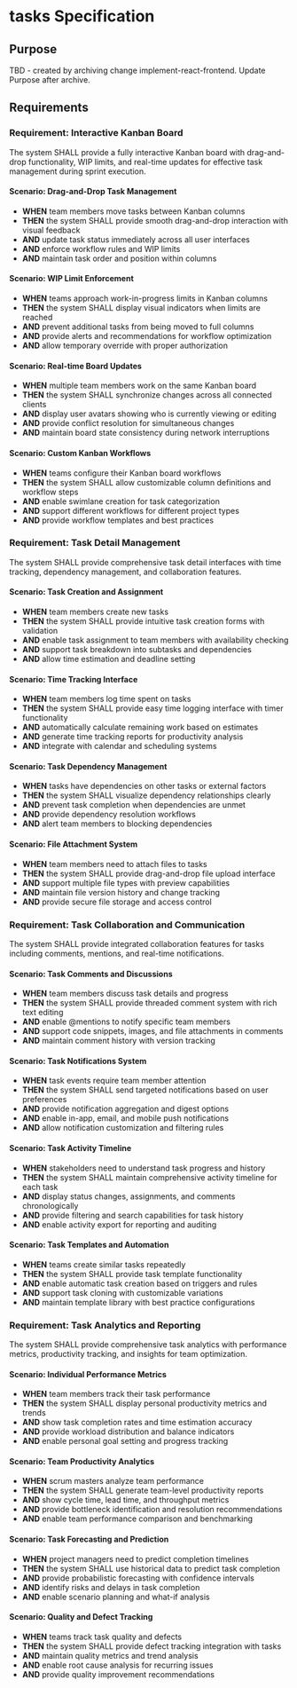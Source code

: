 # tasks Specification

## Purpose
TBD - created by archiving change implement-react-frontend. Update Purpose after archive.
## Requirements
### Requirement: Interactive Kanban Board
The system SHALL provide a fully interactive Kanban board with drag-and-drop functionality, WIP limits, and real-time updates for effective task management during sprint execution.

#### Scenario: Drag-and-Drop Task Management
- **WHEN** team members move tasks between Kanban columns
- **THEN** the system SHALL provide smooth drag-and-drop interaction with visual feedback
- **AND** update task status immediately across all user interfaces
- **AND** enforce workflow rules and WIP limits
- **AND** maintain task order and position within columns

#### Scenario: WIP Limit Enforcement
- **WHEN** teams approach work-in-progress limits in Kanban columns
- **THEN** the system SHALL display visual indicators when limits are reached
- **AND** prevent additional tasks from being moved to full columns
- **AND** provide alerts and recommendations for workflow optimization
- **AND** allow temporary override with proper authorization

#### Scenario: Real-time Board Updates
- **WHEN** multiple team members work on the same Kanban board
- **THEN** the system SHALL synchronize changes across all connected clients
- **AND** display user avatars showing who is currently viewing or editing
- **AND** provide conflict resolution for simultaneous changes
- **AND** maintain board state consistency during network interruptions

#### Scenario: Custom Kanban Workflows
- **WHEN** teams configure their Kanban board workflows
- **THEN** the system SHALL allow customizable column definitions and workflow steps
- **AND** enable swimlane creation for task categorization
- **AND** support different workflows for different project types
- **AND** provide workflow templates and best practices

### Requirement: Task Detail Management
The system SHALL provide comprehensive task detail interfaces with time tracking, dependency management, and collaboration features.

#### Scenario: Task Creation and Assignment
- **WHEN** team members create new tasks
- **THEN** the system SHALL provide intuitive task creation forms with validation
- **AND** enable task assignment to team members with availability checking
- **AND** support task breakdown into subtasks and dependencies
- **AND** allow time estimation and deadline setting

#### Scenario: Time Tracking Interface
- **WHEN** team members log time spent on tasks
- **THEN** the system SHALL provide easy time logging interface with timer functionality
- **AND** automatically calculate remaining work based on estimates
- **AND** generate time tracking reports for productivity analysis
- **AND** integrate with calendar and scheduling systems

#### Scenario: Task Dependency Management
- **WHEN** tasks have dependencies on other tasks or external factors
- **THEN** the system SHALL visualize dependency relationships clearly
- **AND** prevent task completion when dependencies are unmet
- **AND** provide dependency resolution workflows
- **AND** alert team members to blocking dependencies

#### Scenario: File Attachment System
- **WHEN** team members need to attach files to tasks
- **THEN** the system SHALL provide drag-and-drop file upload interface
- **AND** support multiple file types with preview capabilities
- **AND** maintain file version history and change tracking
- **AND** provide secure file storage and access control

### Requirement: Task Collaboration and Communication
The system SHALL provide integrated collaboration features for tasks including comments, mentions, and real-time notifications.

#### Scenario: Task Comments and Discussions
- **WHEN** team members discuss task details and progress
- **THEN** the system SHALL provide threaded comment system with rich text editing
- **AND** enable @mentions to notify specific team members
- **AND** support code snippets, images, and file attachments in comments
- **AND** maintain comment history with version tracking

#### Scenario: Task Notifications System
- **WHEN** task events require team member attention
- **THEN** the system SHALL send targeted notifications based on user preferences
- **AND** provide notification aggregation and digest options
- **AND** enable in-app, email, and mobile push notifications
- **AND** allow notification customization and filtering rules

#### Scenario: Task Activity Timeline
- **WHEN** stakeholders need to understand task progress and history
- **THEN** the system SHALL maintain comprehensive activity timeline for each task
- **AND** display status changes, assignments, and comments chronologically
- **AND** provide filtering and search capabilities for task history
- **AND** enable activity export for reporting and auditing

#### Scenario: Task Templates and Automation
- **WHEN** teams create similar tasks repeatedly
- **THEN** the system SHALL provide task template functionality
- **AND** enable automatic task creation based on triggers and rules
- **AND** support task cloning with customizable variations
- **AND** maintain template library with best practice configurations

### Requirement: Task Analytics and Reporting
The system SHALL provide comprehensive task analytics with performance metrics, productivity tracking, and insights for team optimization.

#### Scenario: Individual Performance Metrics
- **WHEN** team members track their task performance
- **THEN** the system SHALL display personal productivity metrics and trends
- **AND** show task completion rates and time estimation accuracy
- **AND** provide workload distribution and balance indicators
- **AND** enable personal goal setting and progress tracking

#### Scenario: Team Productivity Analytics
- **WHEN** scrum masters analyze team performance
- **THEN** the system SHALL generate team-level productivity reports
- **AND** show cycle time, lead time, and throughput metrics
- **AND** provide bottleneck identification and resolution recommendations
- **AND** enable team performance comparison and benchmarking

#### Scenario: Task Forecasting and Prediction
- **WHEN** project managers need to predict completion timelines
- **THEN** the system SHALL use historical data to predict task completion
- **AND** provide probabilistic forecasting with confidence intervals
- **AND** identify risks and delays in task completion
- **AND** enable scenario planning and what-if analysis

#### Scenario: Quality and Defect Tracking
- **WHEN** teams track task quality and defects
- **THEN** the system SHALL provide defect tracking integration with tasks
- **AND** maintain quality metrics and trend analysis
- **AND** enable root cause analysis for recurring issues
- **AND** provide quality improvement recommendations


